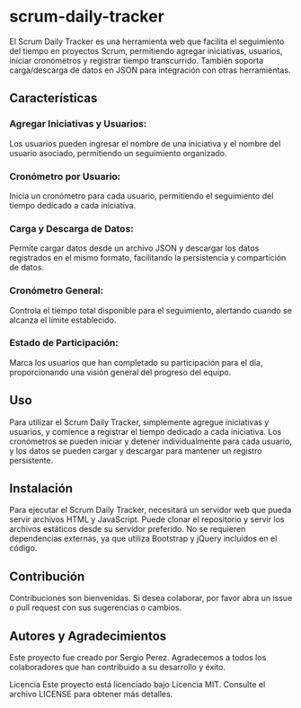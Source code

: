 # scrum-daily-tracker
El Scrum Daily Tracker es una herramienta web que facilita el seguimiento del tiempo en proyectos Scrum, permitiendo agregar iniciativas, usuarios, iniciar cronómetros y registrar tiempo transcurrido. También soporta carga/descarga de datos en JSON para integración con otras herramientas.

## Características
### Agregar Iniciativas y Usuarios: 
 Los usuarios pueden ingresar el nombre de una iniciativa y el nombre del usuario asociado, permitiendo un seguimiento organizado.
### Cronómetro por Usuario: 
 Inicia un cronómetro para cada usuario, permitiendo el seguimiento del tiempo dedicado a cada iniciativa.
### Carga y Descarga de Datos: 
 Permite cargar datos desde un archivo JSON y descargar los datos registrados en el mismo formato, facilitando la persistencia y compartición de datos.
### Cronómetro General: 
 Controla el tiempo total disponible para el seguimiento, alertando cuando se alcanza el límite establecido.
### Estado de Participación: 
 Marca los usuarios que han completado su participación para el día, proporcionando una visión general del progreso del equipo.

## Uso
Para utilizar el Scrum Daily Tracker, simplemente agregue iniciativas y usuarios, y comience a registrar el tiempo dedicado a cada iniciativa. Los cronómetros se pueden iniciar y detener individualmente para cada usuario, y los datos se pueden cargar y descargar para mantener un registro persistente.

## Instalación
Para ejecutar el Scrum Daily Tracker, necesitará un servidor web que pueda servir archivos HTML y JavaScript. Puede clonar el repositorio y servir los archivos estáticos desde su servidor preferido. No se requieren dependencias externas, ya que utiliza Bootstrap y jQuery incluidos en el código.

##  Contribución
Contribuciones son bienvenidas. Si desea colaborar, por favor abra un issue o pull request con sus sugerencias o cambios.

## Autores y Agradecimientos
Este proyecto fue creado por Sergio Perez. Agradecemos a todos los colaboradores que han contribuido a su desarrollo y éxito.

Licencia
Este proyecto está licenciado bajo Licencia MIT. Consulte el archivo LICENSE para obtener más detalles.

